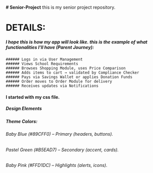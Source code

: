 **# Senior-Project**
this is my senior project repository.

# **DETAILS:**
##### I hope this is how my app will look like. this is the example of what functionalities I'll have (Parent Journey):
    ###### Logs in via User Management
    ###### Views School Requirements
    ###### Browses Shopping Module, uses Price Comparison
    ###### Adds items to cart → validated by Compliance Checker
    ###### Pays via Savings Wallet or applies Donation Funds
    ###### Order moves to Order Module for delivery
    ###### Receives updates via Notifications

#### I started with my css file. 
##### Design Elements
##### Theme Colors:
###### Baby Blue (#89CFF0) – Primary (headers, buttons).
###### Pastel Green (#B5EAD7) – Secondary (accent, cards).
###### Baby Pink (#FFD1DC) – Highlights (alerts, icons).
